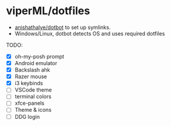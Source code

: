 # viperML/dotfiles

- [anishathalye/dotbot](https://github.com/anishathalye/dotbot)
to set up symlinks.
- Windows/Linux, dotbot detects OS and uses required dotfiles

TODO:
- [x] oh-my-posh prompt
- [x] Android emulator
- [x] Backslash ahk
- [x] Razer mouse
- [x] i3 keybinds
- [ ] VSCode theme
- [ ] terminal colors
- [ ] xfce-panels
- [ ] Theme & icons
- [ ] DDG login